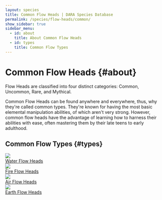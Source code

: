 ```yaml
---
layout: species
title: Common Flow Heads | DARA Species Database
permalink: /species/flow-heads/common/
show_sidebar: true
sidebar_menu:
  - id: about
    title: About Common Flow Heads
  - id: types
    title: Common Flow Types
---
```


# Common Flow Heads {#about}

Flow Heads are classified into four distinct categories: Common, Uncommon, Rare, and Mythical.

Common Flow Heads can be found anywhere and everywhere, thus, why they're called common types. They're known for having the most basic elemental manipulation abilities, of which aren't very strong. However, common flow heads have the advantage of learning how to harness their abilities with ease, often mastering them by their late teens to early adulthood.

## Common Flow Types {#types}

<div class="category-grid">
  <!-- Water Flow Heads -->
  <a href="{{ '/species/flow-heads/water/' | relative_url }}" class="category-item">
    <img src="{{ '/assets/images/water-flow-heads.png' | relative_url }}" class="category-image">
    <div class="category-title">Water Flow Heads</div>
  </a>

  <!-- Fire Flow Heads -->
  <a href="{{ '/species/flow-heads/fire/' | relative_url }}" class="category-item">
    <img src="{{ '/assets/images/fire-flow-heads.png' | relative_url }}" class="category-image">
    <div class="category-title">Fire Flow Heads</div>
  </a>

  <!-- Air Flow Heads -->
  <a href="{{ '/species/flow-heads/air/' | relative_url }}" class="category-item">
    <img src="{{ '/assets/images/air-flow-heads.png' | relative_url }}" class="category-image">
    <div class="category-title">Air Flow Heads</div>
  </a>

  <!-- Earth Flow Heads -->
  <a href="{{ '/species/flow-heads/earth/' | relative_url }}" class="category-item">
    <img src="{{ '/assets/images/earth-flow-heads.png' | relative_url }}" class="category-image">
    <div class="category-title">Earth Flow Heads</div>
  </a>
</div>